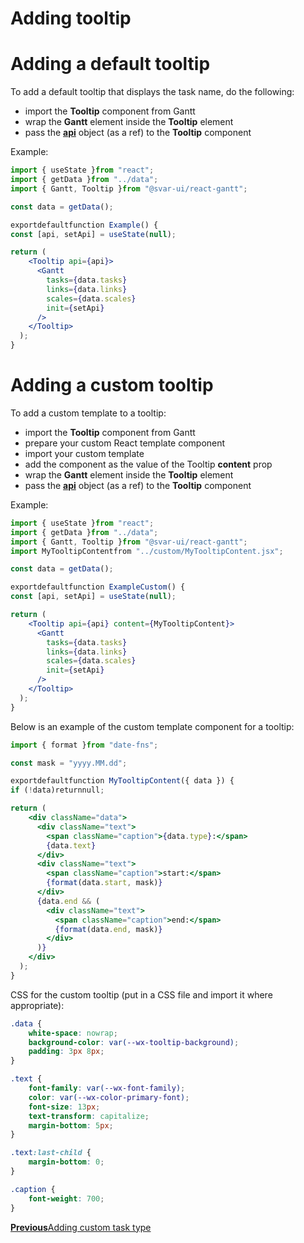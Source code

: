 # Adding tooltip

# **Adding a default tooltip**

To add a default tooltip that displays the task name, do the following:

- import the **Tooltip** component from Gantt
- wrap the **Gantt** element inside the **Tooltip** element
- pass the [**api**](https://docs.svar.dev/react/gantt/api/how_to_access_api) object (as a ref) to the **Tooltip** component

Example:

```jsx
import { useState }from "react";
import { getData }from "../data";
import { Gantt, Tooltip }from "@svar-ui/react-gantt";

const data = getData();

exportdefaultfunction Example() {
const [api, setApi] = useState(null);

return (
    <Tooltip api={api}>
      <Gantt
        tasks={data.tasks}
        links={data.links}
        scales={data.scales}
        init={setApi}
      />
    </Tooltip>
  );
}

```

# **Adding a custom tooltip**

To add a custom template to a tooltip:

- import the **Tooltip** component from Gantt
- prepare your custom React template component
- import your custom template
- add the component as the value of the Tooltip **content** prop
- wrap the **Gantt** element inside the **Tooltip** element
- pass the [**api**](https://docs.svar.dev/react/gantt/api/how_to_access_api) object (as a ref) to the **Tooltip** component

Example:

```jsx
import { useState }from "react";
import { getData }from "../data";
import { Gantt, Tooltip }from "@svar-ui/react-gantt";
import MyTooltipContentfrom "../custom/MyTooltipContent.jsx";

const data = getData();

exportdefaultfunction ExampleCustom() {
const [api, setApi] = useState(null);

return (
    <Tooltip api={api} content={MyTooltipContent}>
      <Gantt
        tasks={data.tasks}
        links={data.links}
        scales={data.scales}
        init={setApi}
      />
    </Tooltip>
  );
}

```

Below is an example of the custom template component for a tooltip:

```jsx
import { format }from "date-fns";

const mask = "yyyy.MM.dd";

exportdefaultfunction MyTooltipContent({ data }) {
if (!data)returnnull;

return (
    <div className="data">
      <div className="text">
        <span className="caption">{data.type}:</span>
        {data.text}
      </div>
      <div className="text">
        <span className="caption">start:</span>
        {format(data.start, mask)}
      </div>
      {data.end && (
        <div className="text">
          <span className="caption">end:</span>
          {format(data.end, mask)}
        </div>
      )}
    </div>
  );
}

```

CSS for the custom tooltip (put in a CSS file and import it where appropriate):

```css
.data {
    white-space: nowrap;
    background-color: var(--wx-tooltip-background);
    padding: 3px 8px;
}

.text {
    font-family: var(--wx-font-family);
    color: var(--wx-color-primary-font);
    font-size: 13px;
    text-transform: capitalize;
    margin-bottom: 5px;
}

.text:last-child {
    margin-bottom: 0;
}

.caption {
    font-weight: 700;
}

```

[**Previous**Adding custom task type](https://docs.svar.dev/react/gantt/guides/configuration/add_custom_task)